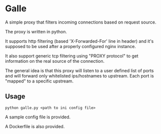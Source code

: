 # Galle

A simple proxy that filters incoming connections based on request source.

The proxy is written in python.

It supports http filtering (based 'X-Forwarded-For' line in header) and it's supposed to be used after a properly configured nginx instance.

It also support generic tcp filtering using "PROXY protocol" to get information on the real source of the connection.

The general idea is that this proxy will listen to a user defined list of ports and will forward only whitelisted ips/hostnames to upstream. Each port is "mapped" to a specific upstream.

## Usage

    python galle.py <path to ini config file>

A sample config file is provided.

A Dockerfile is also provided.
